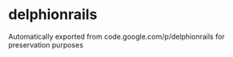 # delphionrails
Automatically exported from code.google.com/p/delphionrails for preservation purposes
